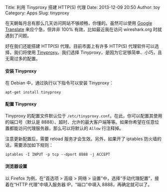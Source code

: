 Title: 利用 Tinyproxy 搭建 HTTP(S) 代理
Date: 2013-12-09 20:50
Author: toy
Category: Apps
Slug: tinyproxy

在天朝每月总有那么几天访问网站不够顺畅，你懂的。虽然可以使用 [Google Translate][g] 来应个急，但并非 100% 有效，比如最近我在访问 wireshark.org 时就遇到了问题。  

好在我们还能搭建 HTTP(S) 代理。目前市面上有许多 HTTP(S) 代理软件可以选择，我们将使用 [Tinyproxy][t]。我们选择 Tinyproxy，是因为它足够简单、小巧，且无需过多的配置。

#### 安装 Tinyproxy

在 Debian 中，通过执行以下指令可以安装 Tinyproxy：

    apt-get install tinyproxy

#### 配置 Tinyproxy

Tinyproxy 的配置文件默认位于 `/etc/tinyproxy.conf`。在此，你可以配置其使用的端口号（默认是 8888）、超时、允许的最大客户端等等。如果你希望在任意位置都能访问代理服务器，那么可以将默认的 `Allow` 行注释掉。

注意更新配置后，需要 reload 服务才会生效。另外，如果开了 iptables 防火墙的话，需要添加如下规则：

    iptables -I INPUT -p tcp --dport 8888 -j ACCEPT

#### 浏览器设置

以 Firefox 为例，在“首选项 > 高级 > 网络 > 设置”中，选择“手动代理配置”，接着在“HTTP 代理”中填入服务器 IP，“端口”中填入 8888，再确定就可以了。

[g]: http://toy.linuxtoy.org/2013/11/13/proxy-web-page-with-google-translate.html  
[t]: https://banu.com/tinyproxy/
